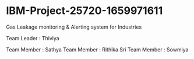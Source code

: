 # IBM-Project-25720-1659971611

Gas Leakage monitoring &amp; Alerting system for Industries

Team Leader : Thiviya


Team Member : Sathya
Team Member : Rithika Sri
Team Member : Sowmiya
